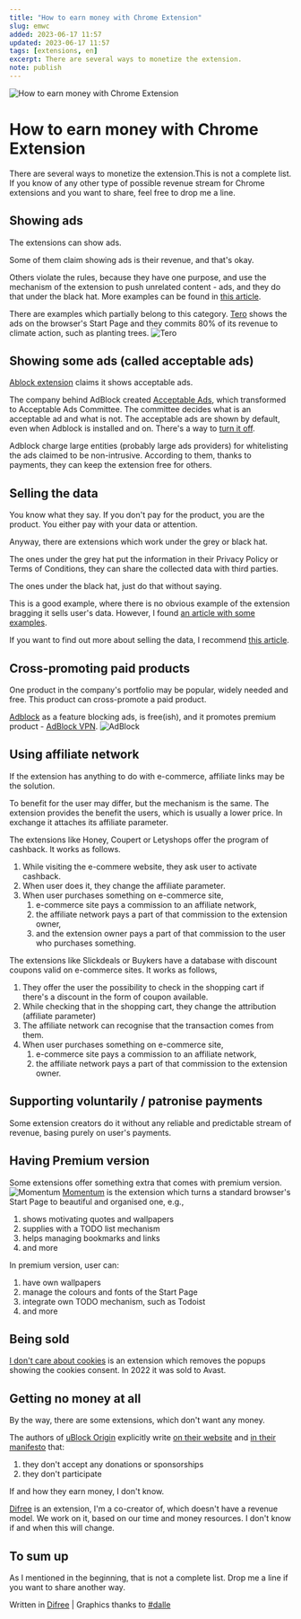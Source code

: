 ```yaml
---
title: "How to earn money with Chrome Extension"
slug: emwc
added: 2023-06-17 11:57
updated: 2023-06-17 11:57
tags: [extensions, en]
excerpt: There are several ways to monetize the extension.
note: publish
---
```

![How to earn money with Chrome Extension](/images/2023-06-17-how-to-earn-money-with-chrome-extension-1.png)
# How to earn money with Chrome Extension
There are several ways to monetize the extension.This is not a complete list. If you know of any other type of possible revenue stream for Chrome extensions and you want to share, feel free to drop me a line.

## Showing ads
The extensions can show ads. 

Some of them claim showing ads is their revenue, and that's okay. 

Others violate the rules, because they have one purpose, and use the mechanism of the extension to push unrelated content - ads, and they do that under the black hat. More examples can be found in [this article](https://www.zdnet.com/article/chrome-extension-with-millions-of-users-is-now-serving-popup-ads/).

There are examples which partially belong to this category. [Tero](https://www.jointero.org) shows the ads on the browser's Start Page and they commits 80% of its revenue to climate action, such as planting trees.
![Tero](/images/2023-06-17-how-to-earn-money-with-chrome-extension-2.png)

## Showing some ads (called acceptable ads)
[Ablock extension](https://getadblock.com/) claims it shows acceptable ads. 

The company behind AdBlock created [Acceptable Ads](https://acceptableads.com/about/), which transformed to Acceptable Ads Committee. The committee decides what is an acceptable ad and what is not. The acceptable ads are shown by default, even when Adblock is installed and on. There's a way to [turn it off](https://getadblock.com/en/acceptable-ads-faq/).

Adblock charge large entities (probably large ads providers) for whitelisting the ads claimed to be non-intrusive. According to them, thanks to payments, they can keep the extension free for others.

## Selling the data
You know what they say. If you don't pay for the product, you are the product. You either pay with your data or attention.

Anyway, there are extensions which work under the grey or black hat.

The ones under the grey hat put the information in their Privacy Policy or Terms of Conditions, they can share the collected data with third parties.

The ones under the black hat, just do that without saying.

This is a good example, where there is no obvious example of the extension bragging it sells user's data. However, I found [an article with some examples](https://www.digitaltrends.com/news/popular-browser-extensions-are-selling-your-data/).

If you want to find out more about selling the data, I recommend [this article](https://www.washingtonpost.com/technology/2019/07/18/i-found-your-data-its-sale/).

## Cross-promoting paid products
One product in the company's portfolio may be popular, widely needed and free. This product can cross-promote a paid product.

[Adblock](https://getadblock.com/en/) as a feature blocking ads, is free(ish), and it promotes premium product - [AdBlock VPN](https://vpn.getadblock.com/).
![AdBlock](/images/2023-06-17-how-to-earn-money-with-chrome-extension-4.png)

## Using affiliate network
If the extension has anything to do with e-commerce, affiliate links may be the solution.

To benefit for the user may differ, but the mechanism is the same. The extension provides the benefit the users, which is usually a lower price. In exchange it attaches its affiliate parameter.

The extensions like Honey, Coupert or Letyshops offer the program of cashback. It works as follows.

1. While visiting the e-commere website, they ask user to activate cashback. 
2. When user does it, they change the affiliate parameter. 
3. When user purchases something on e-commerce site, 
   1. e-commerce site pays a commission to an affiliate network, 
   2. the affiliate network pays a part of that commission to the extension owner, 
   3. and the extension owner pays a part of that commission to the user who purchases something.

The extensions like Slickdeals or Buykers have a database with discount coupons valid on e-commerce sites. It works as follows,

1. They offer the user the possibility to check in the shopping cart if there's a discount in the form of coupon available.
2. While checking that in the shopping cart, they change the attribution (affiliate parameter)
3. The affiliate network can recognise that the transaction comes from them.
4. When user purchases something on e-commerce site, 
   1. e-commerce site pays a commission to an affiliate network, 
   2. the affiliate network pays a part of that commission to the extension owner.

## Supporting voluntarily / patronise payments
Some extension creators do it without any reliable and predictable stream of revenue, basing purely on user's payments.

## Having Premium version
Some extensions offer something extra that comes with premium version.
![Momentum](/images/2023-06-17-how-to-earn-money-with-chrome-extension-3.png)
[Momentum](https://momentumdash.com) is the extension which turns a standard browser's Start Page to beautiful and organised one, e.g.,

1. shows motivating quotes and wallpapers
2. supplies with a TODO list mechanism
3. helps managing bookmarks and links
4. and more

In premium version, user can:

1. have own wallpapers
2. manage the colours and fonts of the Start Page
3. integrate own TODO mechanism, such as Todoist
4. and more

## Being sold
[I don't care about cookies](https://www.i-dont-care-about-cookies.eu) is an extension which removes the popups showing the cookies consent. In 2022 it was sold to Avast.

## Getting no money at all
By the way, there are some extensions, which don't want any money. 

The authors of [uBlock Origin](https://github.com/gorhill/uBlock) explicitly write [on their website](https://ublockorigin.com) and [in their manifesto](https://github.com/gorhill/uBlock/blob/master/MANIFESTO.md) that:

1. they don't accept any donations or sponsorships
2. they don't participate 

If and how they earn money, I don't know.

[Difree](https://getdifree.com) is an extension, I'm a co-creator of, which doesn't have a revenue model. We work on it, based on our time and money resources. I don't know if and when this will change.

## To sum up
As I mentioned in the beginning, that is not a complete list. Drop me a line if you want to share another way.


Written in [Difree](https://www.getdifree.com/) | Graphics thanks to [#dalle](https://labs.openai.com/s/UTIiZMoL3vEj0xd3i00ayJYv)

